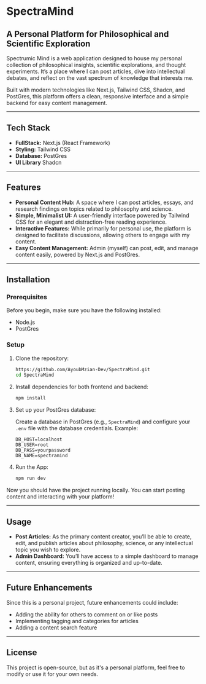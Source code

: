 # SpectraMind

## A Personal Platform for Philosophical and Scientific Exploration

Spectrumic Mind is a web application designed to house my personal collection of philosophical insights, scientific explorations, and thought experiments. It’s a place where I can post articles, dive into intellectual debates, and reflect on the vast spectrum of knowledge that interests me.

Built with modern technologies like Next.js, Tailwind CSS, Shadcn, and PostGres, this platform offers a clean, responsive interface and a simple backend for easy content management.

---

## Tech Stack

- **FullStack:** Next.js (React Framework)  
- **Styling:** Tailwind CSS  
- **Database:** PostGres
- **UI Library** Shadcn
---

## Features

- **Personal Content Hub:** A space where I can post articles, essays, and research findings on topics related to philosophy and science.
- **Simple, Minimalist UI:** A user-friendly interface powered by Tailwind CSS for an elegant and distraction-free reading experience.
- **Interactive Features:** While primarily for personal use, the platform is designed to facilitate discussions, allowing others to engage with my content.
- **Easy Content Management:** Admin (myself) can post, edit, and manage content easily, powered by Next.js and PostGres.

---

## Installation

### Prerequisites

Before you begin, make sure you have the following installed:

- Node.js  
- PostGres

### Setup

1. Clone the repository:
    ```bash
    https://github.com/AyoubMzian-Dev/SpectraMind.git
    cd SpectraMind
    ```

2. Install dependencies for both frontend and backend:

    ```bash
    npm install
    ```


3. Set up your PostGres database:

    Create a database in PostGres (e.g., `SpectraMind`) and configure your `.env` file with the database credentials. Example:
    ```env
    DB_HOST=localhost
    DB_USER=root
    DB_PASS=yourpassword
    DB_NAME=spectramind
    ```

4. Run the App:
    ```bash
    npm run dev
    ```
Now you should have the project running locally. You can start posting content and interacting with your platform!

---

## Usage

- **Post Articles:** As the primary content creator, you’ll be able to create, edit, and publish articles about philosophy, science, or any intellectual topic you wish to explore.
- **Admin Dashboard:** You’ll have access to a simple dashboard to manage content, ensuring everything is organized and up-to-date.

---

## Future Enhancements

Since this is a personal project, future enhancements could include:

- Adding the ability for others to comment on or like posts
- Implementing tagging and categories for articles
- Adding a content search feature

---

## License

This project is open-source, but as it's a personal platform, feel free to modify or use it for your own needs.
